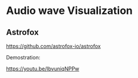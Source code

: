 # Audio wave Visualization

## Astrofox

https://github.com/astrofox-io/astrofox

Demostration:

https://youtu.be/IbvuniqNPPw